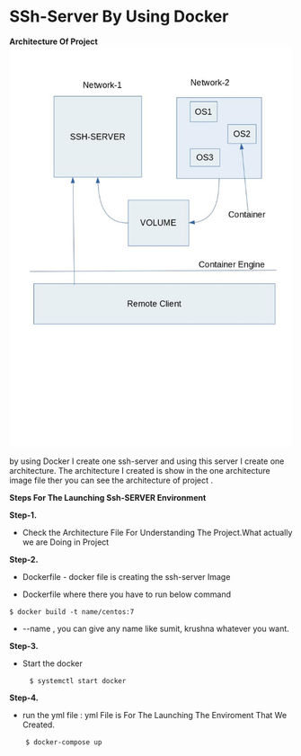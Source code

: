 # SSh-Server By Using Docker 

**Architecture Of Project**
![job2](https://github.com/Sumit-Rasal/SSH-Server-By-Docker/blob/master/Architecture.jpg)
 
by using Docker I create one ssh-server and using this server I create one architecture. The architecture I created is show in the one architecture image file ther you can see the architecture of project .

**Steps For The Launching Ssh-SERVER Environment** 

**Step-1.**
* Check the Architecture File For Understanding The Project.What actually we are Doing in Project

**Step-2.** 
* Dockerfile - docker file is creating the ssh-server Image
                                                                          
* Dockerfile where there you have to run below command
 ```
 $ docker build -t name/centos:7
 ``` 
 * --name , you can give any name like sumit, krushna whatever you want. 
  
**Step-3.** 

* Start the docker 
```
     $ systemctl start docker
 ```
    
**Step-4.**

* run the yml file : yml File is For The Launching The Enviroment That We Created.
 ```
     $ docker-compose up 
 ```
